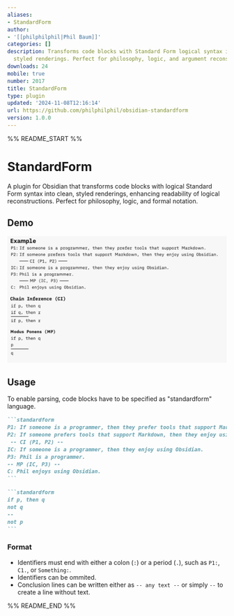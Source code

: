 ```yaml
---
aliases:
- StandardForm
author:
- '[[philphilphil|Phil Baum]]'
categories: []
description: Transforms code blocks with Standard Form logical syntax into clean,
  styled renderings. Perfect for philosophy, logic, and argument reconstructions.
downloads: 24
mobile: true
number: 2017
title: StandardForm
type: plugin
updated: '2024-11-08T12:16:14'
url: https://github.com/philphilphil/obsidian-standardform
version: 1.0.0
---
```


%% README_START %%

# StandardForm
A plugin for Obsidian that transforms code blocks with logical Standard Form syntax into clean, styled renderings, enhancing readability of logical reconstructions. 
Perfect for philosophy, logic, and formal notation.

## Demo
![Demo showing rendered code blocks](https://raw.githubusercontent.com/philphilphil/obsidian-standardform/HEAD/demo.png)

## Usage
To enable parsing, code blocks have to be specified as "standardform" language.
````markdown
```standardform
P1: If someone is a programmer, then they prefer tools that support Markdown.
P2: If someone prefers tools that support Markdown, then they enjoy using Obsidian.
 -- CI (P1, P2) --
IC: If someone is a programmer, then they enjoy using Obsidian.
P3: Phil is a programmer.
-- MP (IC, P3) --
C: Phil enjoys using Obsidian.
```
````
````markdown
```standardform
if p, then q
not q
--
not p
```
````
### Format
- Identifiers must end with either a colon (`:`) or a period (`.`), such as `P1:`, `C1.`, or `Something:`.
- Identifiers can be ommited.
- Conclusion lines can be written either as `-- any text --` or simply `--` to create a line without text.


%% README_END %%